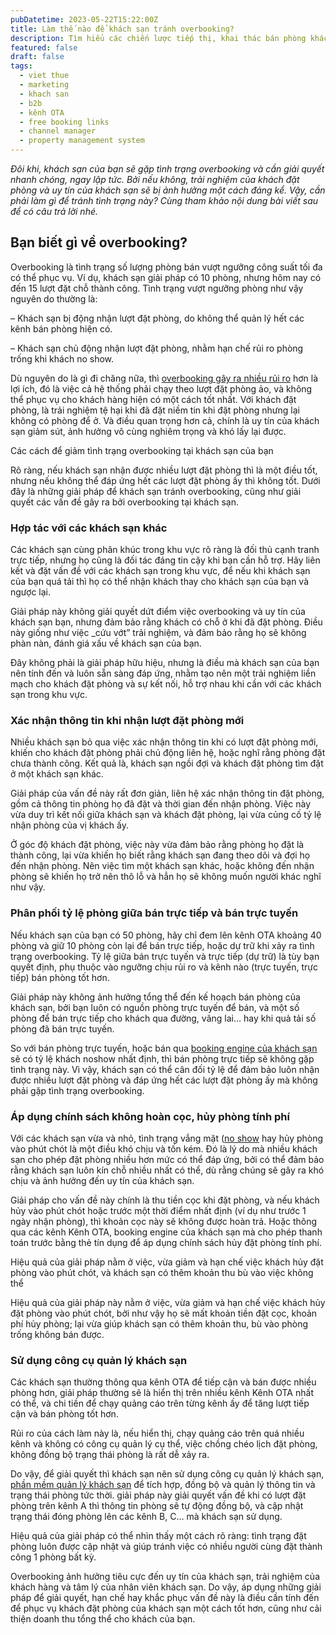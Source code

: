 ```yaml
---
pubDatetime: 2023-05-22T15:22:00Z
title: Làm thế nào để khách sạn tránh overbooking?
description: Tìm hiểu các chiến lược tiếp thị, khai thác bán phòng khách sạn hiệu quả trong chuỗi bài viết sau của nhavantuonglai để áp dụng và đem lại hiệu quả thiết thực cho giải pháp của bạn.
featured: false
draft: false
tags:
  - viet thue
  - marketing
  - khach san
  - b2b
  - kênh OTA
  - free booking links
  - channel manager
  - property management system
---
```


_Đôi khi, khách sạn của bạn sẽ gặp tình trạng overbooking và cần giải quyết nhanh chóng, ngay lập tức. Bởi nếu không, trải nghiệm của khách đặt phòng và uy tín của khách sạn sẽ bị ảnh hưởng một cách đáng kể. Vậy, cần phải làm gì để tránh tình trạng này? Cùng tham khảo nội dung bài viết sau để có câu trả lời nhé._

## Bạn biết gì về overbooking?

Overbooking là tình trạng số lượng phòng bán vượt ngưỡng công suất tối đa có thể phục vụ. Ví dụ, khách sạn giải pháp có 10 phòng, nhưng hôm nay có đến 15 lượt đặt chỗ thành công. Tình trạng vượt ngưỡng phòng như vậy nguyên do thường là:

– Khách sạn bị động nhận lượt đặt phòng, do không thể quản lý hết các kênh bán phòng hiện có.

– Khách sạn chủ động nhận lượt đặt phòng, nhằm hạn chế rủi ro phòng trống khi khách no show.

Dù nguyên do là gì đi chăng nữa, thì [overbooking gây ra nhiều rủi ro](https://nhavantuonglai.com/posts/overbooking-nguy-hiem-nhu-the-nao) hơn là lợi ích, đó là việc cả hệ thống phải chạy theo lượt đặt phòng ảo, và không thể phục vụ cho khách hàng hiện có một cách tốt nhất. Với khách đặt phòng, là trải nghiệm tệ hại khi đã đặt niềm tin khi đặt phòng nhưng lại không có phòng để ở. Và điều quan trọng hơn cả, chính là uy tín của khách sạn giảm sút, ảnh hưởng vô cùng nghiêm trọng và khó lấy lại được.

Các cách để giảm tình trạng overbooking tại khách sạn của bạn

Rõ ràng, nếu khách sạn nhận được nhiều lượt đặt phòng thì là một điều tốt, nhưng nếu không thể đáp ứng hết các lượt đặt phòng ấy thì không tốt. Dưới đây là những giải pháp để khách sạn tránh overbooking, cũng như giải quyết các vấn đề gây ra bởi overbooking tại khách sạn.

### Hợp tác với các khách sạn khác

Các khách sạn cùng phân khúc trong khu vực rõ ràng là đối thủ cạnh tranh trực tiếp, nhưng họ cũng là đối tác đáng tin cậy khi bạn cần hỗ trợ. Hãy liên kết và đặt vấn đề với các khách sạn trong khu vực, để nếu khi khách sạn của bạn quá tải thì họ có thể nhận khách thay cho khách sạn của bạn và ngược lại.

Giải pháp này không giải quyết dứt điểm việc overbooking và uy tín của khách sạn bạn, nhưng đảm bảo rằng khách có chỗ ở khi đã đặt phòng. Điều này giống như việc _cứu vớt” trải nghiệm, và đảm bảo rằng họ sẽ không phàn nàn, đánh giá xấu về khách sạn của bạn.

Đây không phải là giải pháp hữu hiệu, nhưng là điều mà khách sạn của bạn nên tính đến và luôn sẵn sàng đáp ứng, nhằm tạo nên một trải nghiệm liền mạch cho khách đặt phòng và sự kết nối, hỗ trợ nhau khi cần với các khách sạn trong khu vực.

### Xác nhận thông tin khi nhận lượt đặt phòng mới

Nhiều khách sạn bỏ qua việc xác nhận thông tin khi có lượt đặt phòng mới, khiến cho khách đặt phòng phải chủ động liên hệ, hoặc nghĩ rằng phòng đặt chưa thành công. Kết quả là, khách sạn ngồi đợi và khách đặt phòng tìm đặt ở một khách sạn khác.

Giải pháp của vấn đề này rất đơn giản, liên hệ xác nhận thông tin đặt phòng, gồm cả thông tin phòng họ đã đặt và thời gian đến nhận phòng. Việc này vừa duy trì kết nối giữa khách sạn và khách đặt phòng, lại vừa củng cố tỷ lệ nhận phòng của vị khách ấy.

Ở góc độ khách đặt phòng, việc này vừa đảm bảo rằng phòng họ đặt là thành công, lại vừa khiến họ biết rằng khách sạn đang theo dõi và đợi họ đến nhận phòng. Nên việc tìm một khách sạn khác, hoặc không đến nhận phòng sẽ khiến họ trở nên thô lỗ và hẳn họ sẽ không muốn người khác nghĩ như vậy.

### Phân phối tỷ lệ phòng giữa bán trực tiếp và bán trực tuyến

Nếu khách sạn của bạn có 50 phòng, hãy chỉ đem lên kênh OTA khoảng 40 phòng và giữ 10 phòng còn lại để bán trực tiếp, hoặc dự trữ khi xảy ra tình trạng overbooking. Tỷ lệ giữa bán trực tuyến và trực tiếp (dự trữ) là tùy bạn quyết định, phụ thuộc vào ngưỡng chịu rủi ro và kênh nào (trực tuyến, trực tiếp) bán phòng tốt hơn.

Giải pháp này không ảnh hưởng tổng thể đến kế hoạch bán phòng của khách sạn, bởi bạn luôn có nguồn phòng trực tuyến để bán, và một số phòng để bán trực tiếp cho khách qua đường, vãng lai… hay khi quả tải số phòng đã bán trực tuyến.

So với bán phòng trực tuyến, hoặc bán qua [booking engine của khách sạn](https://nhavantuonglai.com/posts/tai-sao-dat-phong-khach-san-truc-tiep-lai-la-kenh-ban-phong-tot-nhat) sẽ có tỷ lệ khách noshow nhất định, thì bán phòng trực tiếp sẽ không gặp tình trạng này. Vì vậy, khách sạn có thể cân đối tỷ lệ để đảm bảo luôn nhận được nhiều lượt đặt phòng và đáp ứng hết các lượt đặt phòng ấy mà không phải gặp tình trạng overbooking.

### Áp dụng chính sách không hoàn cọc, hủy phòng tính phí

Với các khách sạn vừa và nhỏ, tình trạng vắng mặt ([no show](https://nhavantuonglai.com/posts/no-show) hay hủy phòng vào phút chót là một điều khó chịu và tốn kém. Đó là lý do mà nhiều khách sạn cho phép đặt phòng nhiều hơn mức có thể đáp ứng, bởi có thể đảm bảo rằng khách sạn luôn kín chỗ nhiều nhất có thể, dù rằng chúng sẽ gây ra khó chịu và ảnh hưởng đến uy tín của khách sạn.

Giải pháp cho vấn đề này chính là thu tiền cọc khi đặt phòng, và nếu khách hủy vào phút chót hoặc trước một thời điểm nhất định (ví dụ như trước 1 ngày nhận phòng), thì khoản cọc này sẽ không được hoàn trả. Hoặc thông qua các kênh Kênh OTA, booking engine của khách sạn mà cho phép thanh toán trước bằng thẻ tín dụng để áp dụng chính sách hủy đặt phòng tính phí.

Hiệu quả của giải pháp nằm ở việc, vừa giảm và hạn chế việc khách hủy đặt phòng vào phút chót, và khách sạn có thêm khoản thu bù vào việc không thể

Hiệu quả của giải pháp này nằm ở việc, vừa giảm và hạn chế việc khách hủy đặt phòng vào phút chót, bởi như vậy họ sẽ mất khoản tiền đặt cọc, khoản phí hủy phòng; lại vừa giúp khách sạn có thêm khoản thu, bù vào phòng trống không bán được.

### Sử dụng công cụ quản lý khách sạn

Các khách sạn thường thông qua kênh OTA để tiếp cận và bán được nhiều phòng hơn, giải pháp thường sẽ là hiển thị trên nhiều kênh Kênh OTA nhất có thể, và chi tiền để chạy quảng cáo trên từng kênh ấy để tăng lượt tiếp cận và bán phòng tốt hơn.

Rủi ro của cách làm này là, nếu hiển thị, chạy quảng cáo trên quá nhiều kênh và không có công cụ quản lý cụ thể, việc chồng chéo lịch đặt phòng, không đồng bộ trạng thái phòng là rất dễ xảy ra.

Do vậy, để giải quyết thì khách sạn nên sử dụng công cụ quản lý khách sạn, [phần mềm quản lý khách sạn](https://nhavantuonglai.com/posts/tinh-nang-cua-phan-mem-quan-ly-khach-san-pms) để tích hợp, đồng bộ và quản lý thông tin và trạng thái phòng tức thời. giải pháp này giải quyết vấn đề khi có lượt đặt phòng trên kênh A thì thông tin phòng sẽ tự động đồng bộ, và cập nhật trạng thái đóng phòng lên các kênh B, C… mà khách sạn sử dụng.

Hiệu quả của giải pháp có thể nhìn thấy một cách rõ ràng: tình trạng đặt phòng luôn được cập nhật và giúp tránh việc có nhiều người cùng đặt thành công 1 phòng bất kỳ.

Overbooking ảnh hưởng tiêu cực đến uy tín của khách sạn, trải nghiệm của khách hàng và tâm lý của nhân viên khách sạn. Do vậy, áp dụng những giải pháp để giải quyết, hạn chế hay khắc phục vấn đề này là điều cần tính đến để phục vụ khách đặt phòng của khách sạn một cách tốt hơn, cũng như cải thiện doanh thu tổng thể cho khách của bạn.
